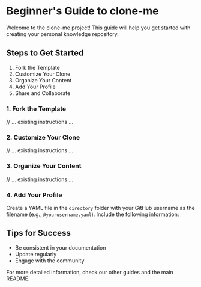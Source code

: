 # Beginner's Guide to clone-me

Welcome to the clone-me project! This guide will help you get started with creating your personal knowledge repository.

## Steps to Get Started

1. Fork the Template
2. Customize Your Clone
3. Organize Your Content
4. Add Your Profile
5. Share and Collaborate

### 1. Fork the Template
// ... existing instructions ...

### 2. Customize Your Clone
// ... existing instructions ...

### 3. Organize Your Content
// ... existing instructions ...

### 4. Add Your Profile
Create a YAML file in the `directory` folder with your GitHub username as the filename (e.g., `@yourusername.yaml`). Include the following information:

## Tips for Success

- Be consistent in your documentation
- Update regularly
- Engage with the community

For more detailed information, check our other guides and the main README.